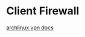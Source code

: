# Client Firewall
[archlinux vpn docs](https://wiki.archlinux.org/index.php/OpenVPN#Firewall_configuration)
```sh

```
